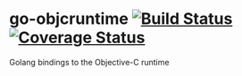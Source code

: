 go-objcruntime [![Build Status](https://travis-ci.org/maxence-charriere/go-objcruntime.svg)](https://travis-ci.org/maxence-charriere/go-objcruntime) [![Coverage Status](https://coveralls.io/repos/maxence-charriere/go-objcruntime/badge.svg?branch=master&service=github&random=)](https://coveralls.io/github/maxence-charriere/go-objcruntime?branch=master)
========

Golang bindings to the Objective-C runtime

